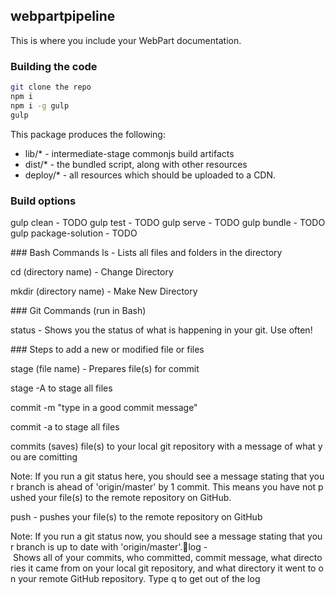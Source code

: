 ## webpartpipeline

This is where you include your WebPart documentation.

### Building the code

```bash
git clone the repo
npm i
npm i -g gulp
gulp
```

This package produces the following:

* lib/* - intermediate-stage commonjs build artifacts
* dist/* - the bundled script, along with other resources
* deploy/* - all resources which should be uploaded to a CDN.

### Build options

gulp clean - TODO
gulp test - TODO
gulp serve - TODO
gulp bundle - TODO
gulp package-solution - TODO

### Bash Commands
ls - Lists all files and folders in the directory

cd (directory name) - Change Directory

mkdir (directory name) - Make New Directory

### Git Commands (run in Bash)

status - Shows you the status of what is happening in your git. Use often!

### Steps to add a new or modified file or files

stage (file name) - Prepares file(s) for commit

stage -A to stage all files

commit -m "type in a good commit message"

commit -a to stage all files

commits (saves) file(s) to your local git repository with a message of what you are comitting

Note: If you run a git status here, you should see a message stating that your branch is ahead of 'origin/master' by 1 commit. This means you have not pushed your file(s) to the remote repository on GitHub.

push - pushes your file(s) to the remote repository on GitHub

Note: If you run a git status now, you should see a message stating that your branch is up to date with 'origin/master'.log - Shows all of your commits, who committed, commit message, what directories it came from on your local git repository, and what directory it went to on your remote GitHub repository. Type q to get out of the log

